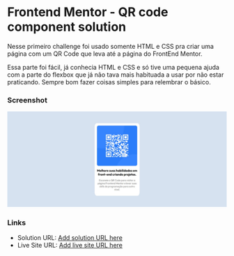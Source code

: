 # Frontend Mentor - QR code component solution

Nesse primeiro challenge foi usado somente HTML e CSS pra criar uma página com um QR Code que leva até a página do FrontEnd Mentor. 

Essa parte foi fácil, já conhecia HTML e CSS e só tive uma pequena ajuda com a parte do flexbox que já não tava mais habituada a usar por não estar praticando. Sempre bom fazer coisas simples para relembrar o básico.

### Screenshot

![](./images/screenshot.jpg)

### Links

- Solution URL: [Add solution URL here](https://your-solution-url.com)
- Live Site URL: [Add live site URL here](https://your-live-site-url.com)
